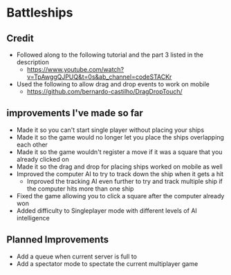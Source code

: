 # Battleships

## Credit 
* Followed along to the following tutorial and the part 3 listed in the description
  * https://www.youtube.com/watch?v=TpAwggQJPUQ&t=0s&ab_channel=codeSTACKr
* Used the following to allow drag and drop events to work on mobile
  * https://github.com/bernardo-castilho/DragDropTouch/

## improvements I've made so far
* Made it so you can't start single player without placing your ships
* Made it so the game would no longer let you place the ships overlapping each other
* Made it so the game wouldn't register a move if it was a square that you already clicked on
* Made it so the drag and drop for placing ships worked on mobile as well
* Improved the computer AI to try to track down the ship when it gets a hit
  * Improved the tracking AI even further to try and track multiple ship if the computer hits more than one ship
* Fixed the game allowing you to click a square after the computer already won
* Added difficulty to Singleplayer mode with different levels of AI intelligence

## Planned Improvements
* Add a queue when current server is full to
* Add a spectator mode to spectate the current multiplayer game

